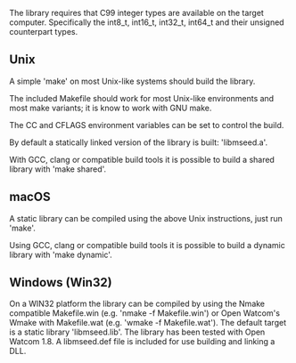 
The library requires that C99 integer types are available on the
target computer.  Specifically the int8_t, int16_t, int32_t, int64_t
and their unsigned counterpart types.

## Unix

A simple 'make' on most Unix-like systems should build the library.

The included Makefile should work for most Unix-like environments and
most make variants; it is know to work with GNU make.

The CC and CFLAGS environment variables can be set to control the build.

By default a statically linked version of the library is built: 'libmseed.a'.

With GCC, clang or compatible build tools it is possible to build a shared
library with 'make shared'.

## macOS

A static library can be compiled using the above Unix instructions,
just run 'make'.

Using GCC, clang or compatible build tools it is possible to build a dynamic
library with 'make dynamic'.

## Windows (Win32)

On a WIN32 platform the library can be compiled by using the
Nmake compatible Makefile.win (e.g. 'nmake -f Makefile.win') or Open
Watcom's Wmake with Makefile.wat (e.g. 'wmake -f Makefile.wat'). The
default target is a static library 'libmseed.lib'.  The library has
been tested with Open Watcom 1.8.  A libmseed.def file is included
for use building and linking a DLL.
